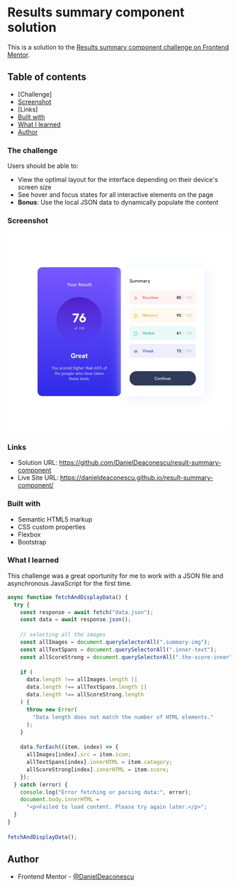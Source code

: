 # Results summary component solution

This is a solution to the [Results summary component challenge on Frontend Mentor](https://www.frontendmentor.io/challenges/results-summary-component-CE_K6s0maV). 

## Table of contents

- [Challenge]
- [Screenshot](#screenshot)
- [Links]
- [Built with](#built-with)
- [What I learned](#what-i-learned)
- [Author](#author)


### The challenge

Users should be able to:

- View the optimal layout for the interface depending on their device's screen size
- See hover and focus states for all interactive elements on the page
- **Bonus**: Use the local JSON data to dynamically populate the content

### Screenshot

![](./screenshot.jpeg)

### Links

- Solution URL: https://github.com/DanielDeaconescu/result-summary-component
- Live Site URL: https://danieldeaconescu.github.io/result-summary-component/



### Built with

- Semantic HTML5 markup
- CSS custom properties
- Flexbox
- Bootstrap


### What I learned

This challenge was a great oportunity for me to work with a JSON file and asynchronous JavaScript for the first time. 

```js
async function fetchAndDisplayData() {
  try {
    const response = await fetch("data.json");
    const data = await response.json();

    // selecting all the images
    const allImages = document.querySelectorAll(".summary-img");
    const allTextSpans = document.querySelectorAll(".inner-text");
    const allScoreStrong = document.querySelectorAll(".the-score-inner");

    if (
      data.length !== allImages.length ||
      data.length !== allTextSpans.length ||
      data.length !== allScoreStrong.length
    ) {
      throw new Error(
        "Data length does not match the number of HTML elements."
      );
    }

    data.forEach((item, index) => {
      allImages[index].src = item.icon;
      allTextSpans[index].innerHTML = item.category;
      allScoreStrong[index].innerHTML = item.score;
    });
  } catch (error) {
    console.log("Error fetching or parsing data:", error);
    document.body.innerHTML =
      "<p>Failed to load content. Please try again later.</p>";
  }
}

fetchAndDisplayData();
```

## Author

- Frontend Mentor - [@DanielDeaconescu](https://www.frontendmentor.io/profile/DanielDeaconescu)